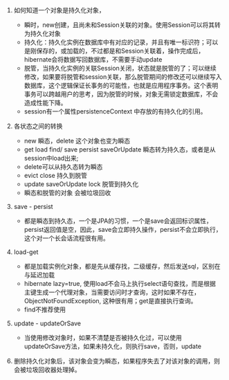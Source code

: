 1. 如何知道一个对象是持久化对象，
    - 瞬时，new创建，且尚未和Session关联的对象。使用Session可以将其转为持久化对象
    - 持久化：持久化实例在数据库中有对应的记录，并且有唯一标识符；可以是刚保存的，或加载的，不过都是和Session关联着，操作完成后，hibernate会将数据写回数据库，不需要手动update
    - 脱管，当持久化实例的关联Session关闭，状态就是脱管的了；可以继续修改，如果要将脱管和session关联，那么脱管期间的修改还可以继续写入数据库，这个逻辑保证长事务的可能性，也就是应用程序事务。这个表明事务可以跨越用户的思考，因为脱管的时候，对象无需锁定数据库，不会造成性能下降。
    - session有一个属性persistenceContext 中存放的有持久化的引用。 
2. 各状态之间的转换
    - new 瞬态，delete 这个对象也变为瞬态
    - get load find/ save persist saveOrUpdate 瞬态转为持久态，或者是从session中load出来;
    - delete可以从持久态转为瞬态
    - evict close 持久到脱管
    - update saveOrUpdate lock 脱管到持久化
    - 瞬态和脱管的对象 会被垃圾回收
3. save - persist 
    - 都是瞬态到持久态，一个是JPA的习惯，一个是save会返回标识属性，persist返回值是空，因此，save会立即持久操作，persist不会立即执行，这个对一个长会话流程很有用。
4. load-get 
    - 都是加载实例化对象，都是先从缓存找，二级缓存，然后发送sql，区别在与延迟加载
    - hibernate lazy=true, 使用load不会马上执行select语句查找，而是根据主键生成一个代理对象，当需要访问时才查询，这时如果不存在，ObjectNotFoundException, 这种很有用；get是直接执行查询。
    - find不推荐使用
5. update - updateOrSave 
    - 当使用修改对象时，如果不清楚是否被持久化过，可以使用updateOrSave方法，如果未持久化，则执行save，否则，update

6. 删除持久化对象后，该对象会变为瞬态，如果程序失去了对该对象的调用，则会被垃圾回收器处理掉。



